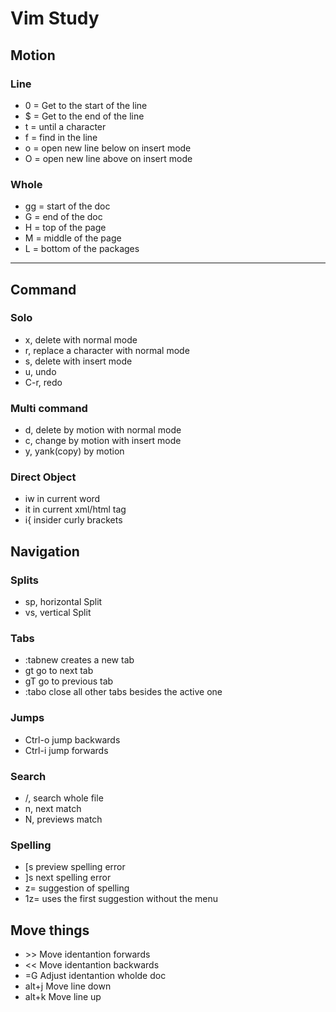 # Vim Study

## Motion

### Line
* 0   = Get to the start of the line
* $   = Get to the end of the line
* t   = until a character
* f   = find in the line
* o   = open new line below on insert mode
* O   = open new line above on insert mode

### Whole
* gg  = start of the doc
* G   = end of the doc
* H   = top of the page
* M   = middle of the page
* L   = bottom of the packages

---

## Command

### Solo
* x, delete with normal mode
* r, replace a character with normal mode
* s, delete with insert mode
* u, undo
* C-r, redo

### Multi command
* d, delete by motion with normal mode
* c, change by motion with insert mode
* y, yank(copy) by motion

### Direct Object
* iw in current word
* it in current xml/html tag
* i{ insider curly brackets

## Navigation

### Splits
* sp, horizontal Split
* vs, vertical Split

### Tabs
* :tabnew creates a new tab
* gt      go to next tab
* gT      go to previous tab
* :tabo   close all other tabs besides the active one

### Jumps
* Ctrl-o jump backwards
* Ctrl-i jump forwards

### Search
* /, search whole file
* n, next match
* N, previews match

### Spelling
* [s    preview spelling error
* ]s    next spelling error
* z=    suggestion of spelling
* 1z=   uses the first suggestion without the menu

## Move things
* \>>      Move identantion forwards
* \<<      Move identantion backwards
* =G       Adjust identantion wholde doc
* alt+j    Move line down
* alt+k    Move line up
